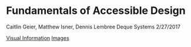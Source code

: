 # Fundamentals of Accessible Design
Caitlin Geier, Matthew Isner, Dennis Lembree
Deque Systems
2/27/2017

[Visual Information](fundamentals_visual_info.md)
[Images](fundamentals_images.md)
